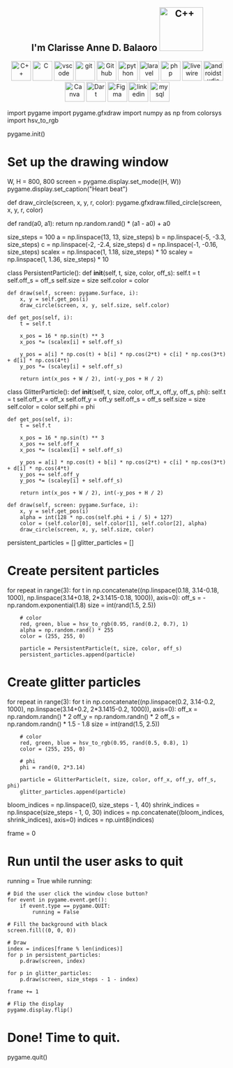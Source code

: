 <h2 align="center"> I'm Clarisse Anne D. Balaoro  
<img src="https://i.pinimg.com/originals/f9/a7/6e/f9a76e2347028007665cad9476e2eeff.jpg" alt="C++" width="100" height="100"/>
</h2>

<p align="center"> 
<img src="https://cdn.jsdelivr.net/gh/devicons/devicon@latest/icons/cplusplus/cplusplus-original.svg" alt="C++" width="45" height="45"/>
<img src="https://cdn.jsdelivr.net/gh/devicons/devicon@latest/icons/c/c-original.svg" alt="C" width="45" height="45"/>
<img src="https://cdn.jsdelivr.net/gh/devicons/devicon/icons/vscode/vscode-original.svg" alt="vscode" width="45" height="45"/>
<img src="https://cdn.jsdelivr.net/gh/devicons/devicon@latest/icons/git/git-original.svg" alt="git" width="45" height="45"/>
<img src="https://cdn.jsdelivr.net/gh/devicons/devicon@latest/icons/github/github-original-wordmark.svg" alt="Github" width="45" height="45"/>
<img src="https://cdn.jsdelivr.net/gh/devicons/devicon@latest/icons/python/python-original-wordmark.svg" alt="python" width="45" height="45"/>
<img src="https://cdn.jsdelivr.net/gh/devicons/devicon@latest/icons/laravel/laravel-original-wordmark.svg" alt="laravel" width="45" height="45"/>
<img src="https://cdn.jsdelivr.net/gh/devicons/devicon/icons/php/php-original.svg" alt="php" width="45" height="45"/>
<img src="https://cdn.jsdelivr.net/gh/devicons/devicon@latest/icons/livewire/livewire-original-wordmark.svg" alt="livewire" width="45" height="45"/>
<img src="https://cdn.jsdelivr.net/gh/devicons/devicon@latest/icons/androidstudio/androidstudio-original-wordmark.svg" alt="androidstudio" width="45" height="45"/>
<img src="https://cdn.jsdelivr.net/gh/devicons/devicon@latest/icons/canva/canva-original.svg"  alt="Canva" width="45" height="45"/>
<img src="https://cdn.jsdelivr.net/gh/devicons/devicon@latest/icons/dart/dart-plain-wordmark.svg" alt="Dart" width="45" height="45"/>
<img src="https://cdn.jsdelivr.net/gh/devicons/devicon@latest/icons/figma/figma-original.svg" alt="Figma" width="45" height="45"/>
<img src="https://cdn.jsdelivr.net/gh/devicons/devicon@latest/icons/linkedin/linkedin-original.svg" alt="linkedin" width="45" height="45"/>
<img src="https://cdn.jsdelivr.net/gh/devicons/devicon@latest/icons/mysql/mysql-original-wordmark.svg" alt="mysql" width="45" height="45"/>
</p>


import pygame
import pygame.gfxdraw
import numpy as np
from colorsys import hsv_to_rgb

pygame.init()

# Set up the drawing window
W, H = 800, 800
screen = pygame.display.set_mode((H, W))
pygame.display.set_caption("Heart beat")

def draw_circle(screen, x, y, r, color):
    pygame.gfxdraw.filled_circle(screen, x, y, r, color)


def rand(a0, a1):
    return np.random.rand() * (a1 - a0) + a0


size_steps = 100
a = np.linspace(13, 13, size_steps)
b = np.linspace(-5, -3.3, size_steps)
c = np.linspace(-2, -2.4, size_steps)
d = np.linspace(-1, -0.16, size_steps)
scalex = np.linspace(1, 1.18, size_steps) * 10
scaley = np.linspace(1, 1.36, size_steps) * 10

class PersistentParticle():
    def __init__(self, t, size, color, off_s):
        self.t = t
        self.off_s = off_s
        self.size = size
        self.color = color

    def draw(self, screen: pygame.Surface, i):
        x, y = self.get_pos(i)
        draw_circle(screen, x, y, self.size, self.color)

    def get_pos(self, i):
        t = self.t

        x_pos = 16 * np.sin(t) ** 3
        x_pos *= (scalex[i] + self.off_s)

        y_pos = a[i] * np.cos(t) + b[i] * np.cos(2*t) + c[i] * np.cos(3*t) + d[i] * np.cos(4*t)
        y_pos *= (scaley[i] + self.off_s)

        return int(x_pos + W / 2), int(-y_pos + H / 2)


class GlitterParticle():
    def __init__(self, t, size, color, off_x, off_y, off_s, phi):
        self.t = t
        self.off_x = off_x
        self.off_y = off_y
        self.off_s = off_s
        self.size = size
        self.color = color
        self.phi = phi

    def get_pos(self, i):
        t = self.t

        x_pos = 16 * np.sin(t) ** 3
        x_pos += self.off_x
        x_pos *= (scalex[i] + self.off_s)

        y_pos = a[i] * np.cos(t) + b[i] * np.cos(2*t) + c[i] * np.cos(3*t) + d[i] * np.cos(4*t)
        y_pos += self.off_y
        y_pos *= (scaley[i] + self.off_s)

        return int(x_pos + W / 2), int(-y_pos + H / 2)

    def draw(self, screen: pygame.Surface, i):
        x, y = self.get_pos(i)
        alpha = int(128 * np.cos(self.phi + i / 5) + 127)
        color = (self.color[0], self.color[1], self.color[2], alpha)
        draw_circle(screen, x, y, self.size, color)

persistent_particles = []
glitter_particles = []

# Create persitent particles
for repeat in range(3):
    for t in np.concatenate((np.linspace(0.18, 3.14-0.18, 1000), np.linspace(3.14+0.18, 2*3.1415-0.18, 1000)), axis=0):
        off_s = -np.random.exponential(1.8)
        size = int(rand(1.5, 2.5))
        
        # color
        red, green, blue = hsv_to_rgb(0.95, rand(0.2, 0.7), 1)
        alpha = np.random.rand() * 255
        color = (255, 255, 0)

        particle = PersistentParticle(t, size, color, off_s)
        persistent_particles.append(particle)

# Create glitter particles
for repeat in range(3):
    for t in np.concatenate((np.linspace(0.2, 3.14-0.2, 1000), np.linspace(3.14+0.2, 2*3.1415-0.2, 1000)), axis=0):
        off_x = np.random.randn() * 2
        off_y = np.random.randn() * 2
        off_s = np.random.randn() * 1.5 - 1.8
        size = int(rand(1.5, 2.5))
        
        # color
        red, green, blue = hsv_to_rgb(0.95, rand(0.5, 0.8), 1)
        color = (255, 255, 0)

        # phi
        phi = rand(0, 2*3.14)

        particle = GlitterParticle(t, size, color, off_x, off_y, off_s, phi)
        glitter_particles.append(particle)

bloom_indices = np.linspace(0, size_steps - 1, 40)
shrink_indices = np.linspace(size_steps - 1, 0, 30)
indices = np.concatenate((bloom_indices, shrink_indices), axis=0)
indices = np.uint8(indices)

frame = 0

# Run until the user asks to quit
running = True
while running:

    # Did the user click the window close button?
    for event in pygame.event.get():
        if event.type == pygame.QUIT:
            running = False

    # Fill the background with black
    screen.fill((0, 0, 0))

    # Draw
    index = indices[frame % len(indices)]
    for p in persistent_particles:
        p.draw(screen, index)

    for p in glitter_particles:
        p.draw(screen, size_steps - 1 - index)

    frame += 1

    # Flip the display
    pygame.display.flip()

# Done! Time to quit.
pygame.quit()

